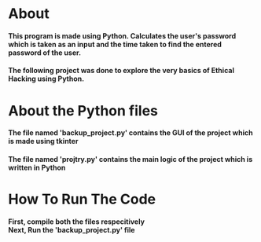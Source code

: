 <h1><b> About </b></h1>
<h4>This program is made using Python. Calculates the user's password which is taken as an input and the time taken to find the entered password of the user.</h4> 
<h4>The following project was done to explore the very basics of Ethical Hacking using Python.</h4>

<h1><b> About the Python files </b></h1>
<h4>The file named 'backup_project.py' contains the GUI of the project which is made using tkinter</h4>
<h4>The file named 'projtry.py' contains the main logic of the project which is written in Python</h4>

<h1><b> How To Run The Code </b></h1>
<h4>First, compile both the files respecitively<br>Next, Run the 'backup_project.py' file</h4>
